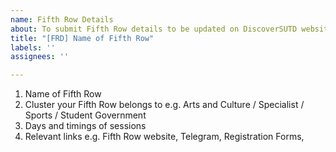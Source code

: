 ```yaml
---
name: Fifth Row Details
about: To submit Fifth Row details to be updated on DiscoverSUTD website
title: "[FRD] Name of Fifth Row"
labels: ''
assignees: ''

---
```


1) Name of Fifth Row
2) Cluster your Fifth Row belongs to e.g. Arts and Culture / Specialist / Sports / Student Government
3) Days and timings of sessions
4) Relevant links e.g. Fifth Row website, Telegram, Registration Forms,
